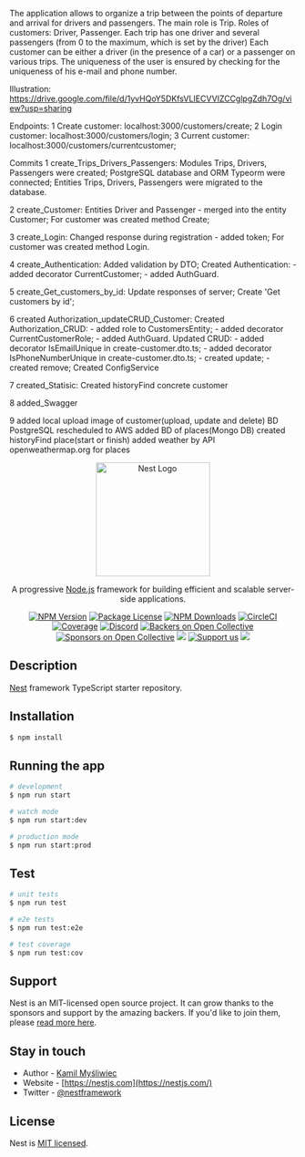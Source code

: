 The application allows to organize a trip between the points of departure and arrival for drivers and passengers.
The main role is Trip. Roles of customers: Driver, Passenger.
Each trip has one driver and several passengers (from 0 to the maximum, which is set by the driver)
Each customer can be either a driver (in the presence of a car) or a passenger on various trips.
The uniqueness of the user is ensured by checking for the uniqueness of his e-mail and phone number.

Illustration:
https://drive.google.com/file/d/1yvHQoY5DKfsVLIECVVIZCCglpgZdh7Og/view?usp=sharing

Endpoints:
1 Create customer: localhost:3000/customers/create;
2 Login customer: localhost:3000/customers/login;
3 Current customer: localhost:3000/customers/currentcustomer;

Commits
1 create_Trips_Drivers_Passengers:
    Modules Trips, Drivers, Passengers were created;
    PostgreSQL database and ORM Typeorm were connected;
    Entities Trips, Drivers, Passengers were migrated to the database.

2 create_Customer:
    Entities Driver and Passenger - merged into the entity Customer;
    For customer was created method Create;

3 create_Login:
    Changed response during registration - added token;
    For customer was created method Login.

4 create_Authentication:
    Added validation by DTO;
    Created Authentication:
      - added decorator CurrentCustomer;
      - added AuthGuard.


5 create_Get_customers_by_id:
    Update responses of server;
    Create 'Get customers by id';


6 сreated Authorization_updateCRUD_Customer:
    Created Authorization_CRUD:
      - added role to CustomersEntity;
      - added decorator CurrentCustomerRole;
      - added AuthGuard.
    Updated CRUD:
      - added decorator IsEmailUnique in create-customer.dto.ts;
      - added decorator IsPhoneNumberUnique in create-customer.dto.ts;
      - created update;
      - created remove;
    Created ConfigService  

7 created_Statisic:
    Created historyFind concrete customer

8 added_Swagger    

9 added local upload image of customer(upload, update and delete)
  BD PostgreSQL rescheduled to AWS
  added BD of places(Mongo DB)
  created historyFind place(start or finish)
  added weather by API openweathermap.org for places










<p align="center">
  <a href="http://nestjs.com/" target="blank"><img src="https://nestjs.com/img/logo-small.svg" width="200" alt="Nest Logo" /></a>
</p>

[circleci-image]: https://img.shields.io/circleci/build/github/nestjs/nest/master?token=abc123def456
[circleci-url]: https://circleci.com/gh/nestjs/nest

  <p align="center">A progressive <a href="http://nodejs.org" target="_blank">Node.js</a> framework for building efficient and scalable server-side applications.</p>
    <p align="center">
<a href="https://www.npmjs.com/~nestjscore" target="_blank"><img src="https://img.shields.io/npm/v/@nestjs/core.svg" alt="NPM Version" /></a>
<a href="https://www.npmjs.com/~nestjscore" target="_blank"><img src="https://img.shields.io/npm/l/@nestjs/core.svg" alt="Package License" /></a>
<a href="https://www.npmjs.com/~nestjscore" target="_blank"><img src="https://img.shields.io/npm/dm/@nestjs/common.svg" alt="NPM Downloads" /></a>
<a href="https://circleci.com/gh/nestjs/nest" target="_blank"><img src="https://img.shields.io/circleci/build/github/nestjs/nest/master" alt="CircleCI" /></a>
<a href="https://coveralls.io/github/nestjs/nest?branch=master" target="_blank"><img src="https://coveralls.io/repos/github/nestjs/nest/badge.svg?branch=master#9" alt="Coverage" /></a>
<a href="https://discord.gg/G7Qnnhy" target="_blank"><img src="https://img.shields.io/badge/discord-online-brightgreen.svg" alt="Discord"/></a>
<a href="https://opencollective.com/nest#backer" target="_blank"><img src="https://opencollective.com/nest/backers/badge.svg" alt="Backers on Open Collective" /></a>
<a href="https://opencollective.com/nest#sponsor" target="_blank"><img src="https://opencollective.com/nest/sponsors/badge.svg" alt="Sponsors on Open Collective" /></a>
  <a href="https://paypal.me/kamilmysliwiec" target="_blank"><img src="https://img.shields.io/badge/Donate-PayPal-ff3f59.svg"/></a>
    <a href="https://opencollective.com/nest#sponsor"  target="_blank"><img src="https://img.shields.io/badge/Support%20us-Open%20Collective-41B883.svg" alt="Support us"></a>
  <a href="https://twitter.com/nestframework" target="_blank"><img src="https://img.shields.io/twitter/follow/nestframework.svg?style=social&label=Follow"></a>
</p>
  <!--[![Backers on Open Collective](https://opencollective.com/nest/backers/badge.svg)](https://opencollective.com/nest#backer)
  [![Sponsors on Open Collective](https://opencollective.com/nest/sponsors/badge.svg)](https://opencollective.com/nest#sponsor)-->

## Description

[Nest](https://github.com/nestjs/nest) framework TypeScript starter repository.

## Installation

```bash
$ npm install
```

## Running the app

```bash
# development
$ npm run start

# watch mode
$ npm run start:dev

# production mode
$ npm run start:prod
```

## Test

```bash
# unit tests
$ npm run test

# e2e tests
$ npm run test:e2e

# test coverage
$ npm run test:cov
```

## Support

Nest is an MIT-licensed open source project. It can grow thanks to the sponsors and support by the amazing backers. If you'd like to join them, please [read more here](https://docs.nestjs.com/support).

## Stay in touch

- Author - [Kamil Myśliwiec](https://kamilmysliwiec.com)
- Website - [https://nestjs.com](https://nestjs.com/)
- Twitter - [@nestframework](https://twitter.com/nestframework)

## License

Nest is [MIT licensed](LICENSE).



